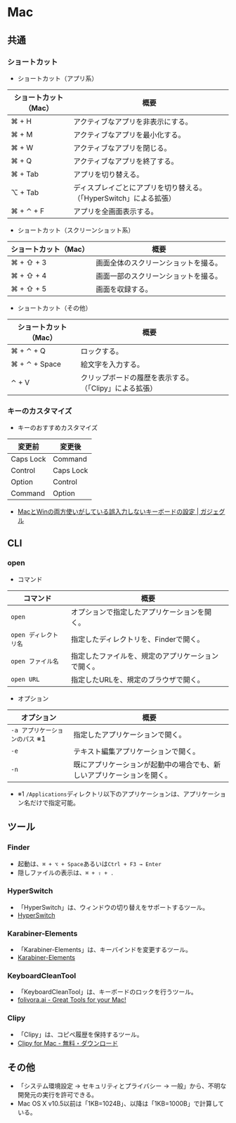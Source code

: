 # Mac

## 共通

### ショートカット

- ショートカット（アプリ系）

| ショートカット（Mac） | 概要                                                         |
| --------------------- | ------------------------------------------------------------ |
| ⌘ + H                 | アクティブなアプリを非表示にする。                           |
| ⌘ + M                 | アクティブなアプリを最小化する。                             |
| ⌘ + W                 | アクティブなアプリを閉じる。                                 |
| ⌘ + Q                 | アクティブなアプリを終了する。                               |
| ⌘ + Tab               | アプリを切り替える。                                         |
| ⌥ + Tab               | ディスプレイごとにアプリを切り替える。（「HyperSwitch」による拡張） |
| ⌘ + ⌃ + F             | アプリを全画面表示する。                                     |
  
- ショートカット（スクリーンショット系）

| ショートカット（Mac） | 概要                                 |
| --------------------- | ------------------------------------ |
| ⌘ + ⇧ + 3             | 画面全体のスクリーンショットを撮る。 |
| ⌘ + ⇧ + 4             | 画面一部のスクリーンショットを撮る。 |
| ⌘ + ⇧ + 5             | 画面を収録する。                     |

- ショートカット（その他）

| ショートカット（Mac） | 概要                                                    |      |
| --------------------- | ------------------------------------------------------- | ---- |
| ⌘ + ⌃ + Q             | ロックする。                                            |      |
| ⌘ + ⌃ + Space         | 絵文字を入力する。                                      |      |
| ⌃ + V                 | クリップボードの履歴を表示する。（「Clipy」による拡張） |      |

### キーのカスタマイズ

- キーのおすすめカスタマイズ

| 変更前    | 変更後    |
| --------- | --------- |
| Caps Lock | Command   |
| Control   | Caps Lock |
| Option    | Control   |
| Command   | Option    |

- [MacとWinの両方使いがしている誤入力しないキーボードの設定 | ガジェグル](https://gazyeguru.com/macとwinの両方使いがしているキーボードの設定/)

## CLI

### open

- コマンド

| コマンド              | 概要                                               |
| --------------------- | -------------------------------------------------- |
| `open`                | オプションで指定したアプリケーションを開く。       |
| `open ディレクトリ名` | 指定したディレクトリを、Finderで開く。             |
| `open ファイル名`     | 指定したファイルを、規定のアプリケーションで開く。 |
| `open URL`            | 指定したURLを、規定のブラウザで開く。              |

- オプション

| オプション                     | 概要                                                         |
| ------------------------------ | ------------------------------------------------------------ |
| `-a アプリケーションのパス` ※1 | 指定したアプリケーションで開く。                             |
| `-e`                           | テキスト編集アプリケーションで開く。                         |
| `-n`                           | 既にアプリケーションが起動中の場合でも、新しいアプリケーションを開く。 |

- ※1 `/Applications`ディレクトリ以下のアプリケーションは、アプリケーション名だけで指定可能。

## ツール

### Finder

- 起動は、`⌘ + ⌥ + Space`あるいは`Ctrl + F3 → Enter`
- 隠しファイルの表示は、`⌘ + ⇧ + .`

### HyperSwitch

- 「HyperSwitch」は、ウィンドウの切り替えをサポートするツール。
- [HyperSwitch](https://bahoom.com/hyperswitch)

### Karabiner-Elements

- 「Karabiner-Elements」は、キーバインドを変更するツール。
- [Karabiner-Elements](https://karabiner-elements.pqrs.org/)

### KeyboardCleanTool

- 「KeyboardCleanTool」は、キーボードのロックを行うツール。
- [folivora.ai - Great Tools for your Mac!](https://folivora.ai/keyboardcleantool)

### Clipy

- 「Clipy」は、コピペ履歴を保持するツール。
- [Clipy for Mac - 無料・ダウンロード](https://clipy.softonic.jp/mac)

## その他

- 「システム環境設定 -> セキュリティとプライバシー -> 一般」から、不明な開発元の実行を許可できる。
- Mac OS X v10.5以前は「1KB=1024B」、以降は「1KB=1000B」で計算している。
